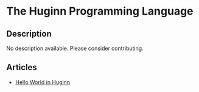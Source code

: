 # The Huginn Programming Language

## Description

No description available. Please consider contributing.

## Articles

- [Hello World in Huginn](https://sampleprograms.io/projects/hello-world/huginn)